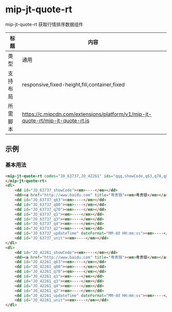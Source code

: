 # mip-jt-quote-rt

mip-jt-quote-rt 获取行情排序数据组件

| 标题   | 内容                                       |
| ---- | ---------------------------------------- |
| 类型   | 通用                                       |
| 支持布局 | responsive,fixed-height,fill,container,fixed |
| 所需脚本 | https://c.mipcdn.com/extensions/platform/v1/mip-jt-quote-rt/mip-jt-quote-rt.js |

## 示例

### 基本用法
```html
<mip-jt-quote-rt codes="JO_63737,JO_42261" ids="qqq,showCode,q63,q70,q80,q1,q3,q2,q4,updateTime,unit">
</mip-jt-quote-rt>
<dl>
	<dd id="JO_63737_showCode"><em>----</em></dd>
	<dd><a href="http://www.baidu.com" title="粤贵银"><em>粤贵银</em></a></dd>
	<dd id="JO_63737_q63"><em>----</em></dd>
	<dd id="JO_63737_q80"><em>----</em></dd>
	<dd id="JO_63737_q70"><em>----</em></dd>
	<dd id="JO_63737_q1"><em>----</em></dd>
	<dd id="JO_63737_q3"><em>----</em></dd>
	<dd id="JO_63737_q4"><em>----</em></dd>
	<dd id="JO_63737_q2"><em>----</em></dd>
	<dd id="JO_63737_updateTime" dateFormat="MM-dd HH:mm:ss"><em>----</em></dd>
	<dd id="JO_63737_unit"><em>----</em></dd>
</dl>
<dl>
	<dd id="JO_42261_showCode"><em>----</em></dd>
	<dd><a href="http://www.baidu.com" title="粤贵银"><em>粤贵银</em></a></dd>
	<dd id="JO_42261_q63"><em>----</em></dd>
	<dd id="JO_42261_q80"><em>----</em></dd>
	<dd id="JO_42261_q70"><em>----</em></dd>
	<dd id="JO_42261_q1"><em>----</em></dd>
	<dd id="JO_42261_q3"><em>----</em></dd>
	<dd id="JO_42261_q4"><em>----</em></dd>
	<dd id="JO_42261_q2"><em>----</em></dd>
	<dd id="JO_42261_updateTime" dateFormat="MM-dd HH:mm:ss"><em>----</em></dd>
	<dd id="JO_42261_unit"><em>----</em></dd>
</dl>
```


